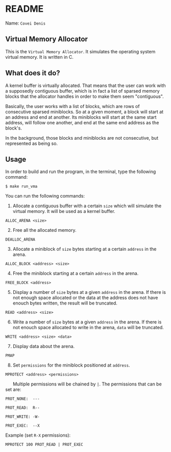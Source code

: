 # README

Name: `Covei Denis`

## Virtual Memory Allocator
This is the `Virtual Memory Allocator`. It simulates the operating system virtual memory. It is written in C.


## What does it do?
A kernel buffer is virtually allocated. That means that the user can work with a supposedly contiguous buffer, which is in fact a list of sparsed memory blocks that the allocator handles in order to make them seem "contiguous".

Basically, the user works with a list of blocks, which are rows of consecutive sparsed miniblocks. So at a given moment, a block will start at an address and end at another. Its miniblocks will start at the same start address, will follow one another, and end at the same end address as the block's.

In the background, those blocks and miniblocks are not consecutive, but represented as being so.

## Usage

In order to build and run the program, in the terminal, type the following command:

```console
$ make run_vma
```

You can run the following commands:

1. Allocate a contiguous buffer with a certain `size` which will simulate the virtual memory. It will be used as a kernel buffer.
```console
ALLOC_ARENA <size>
```

2. Free all the allocated memory.
```console
DEALLOC_ARENA
```

3. Allocate a miniblock of `size` bytes starting at a certain `address` in the arena.
```console
ALLOC_BLOCK <address> <size>
```

4. Free the miniblock starting at a certain `address` in the arena.
```console
FREE_BLOCK <address>
```

5. Display a number of `size` bytes at a given `address` in the arena. If there is not enough space allocated or the data at the address does not have enouch bytes written, the result will be truncated.
```console
READ <address> <size>
```

6. Write a number of `size` bytes at a given `address` in the arena. If there is not enouch space allocated to write in the arena, `data` will be truncated.
```console
WRITE <address> <size> <data>
```

7. Display data about the arena.
```console
PMAP
```

8. Set `permissions` for the miniblock positioned at `address`.
```console
MPROTECT <address> <permissions>
```
&nbsp;&nbsp;&nbsp;&nbsp;&nbsp;&nbsp;Multiple permissions will be chained by `|`. The permissions that can be set are:
```console
PROT_NONE:  ---

PROT_READ:  R--

PROT_WRITE: -W-

PROT_EXEC:  --X
```
Example (set `R-X` permissions):
```console
MPROTECT 100 PROT_READ | PROT_EXEC
```


